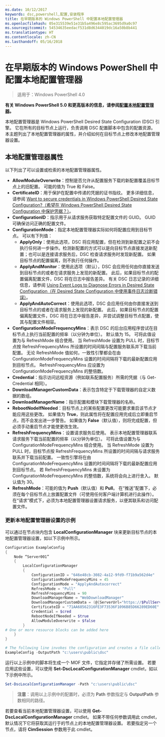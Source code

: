 ```yaml
---
ms.date: 10/12/2017
keywords: dsc,powershell,配置,安装程序
title: 在早期版本的 Windows PowerShell 中配置本地配置管理器
ms.openlocfilehash: 05e315539e51e31b5a496e8c595ac3695d9a0c97
ms.sourcegitcommit: 54534635eedacf531d8d6344019dc16a50b8b441
ms.translationtype: HT
ms.contentlocale: zh-CN
ms.lasthandoff: 05/16/2018
---
```

# <a name="configuring-the-local-configuration-manager-in-previous-versions-of-windows-powershell"></a>在早期版本的 Windows PowerShell 中配置本地配置管理器

>适用于：Windows PowerShell 4.0

**有关 Windows PowerShell 5.0 和更高版本的信息，请参阅[配置本地配置管理器](metaConfig.md)。**

本地配置管理器是 Windows PowerShell Desired State Configuration (DSC) 引擎。
它在所有的目标节点上运行，负责调用 DSC 配置脚本中包含的配置资源。
本主题列出了本地配置管理器的属性，并介绍如何在目标节点上修改本地配置管理器设置。

## <a name="local-configuration-manager-properties"></a>本地配置管理器属性

以下列出了可以设置或检索的本地配置管理器属性。

- **AllowModuleOverwrite**：控制是否允许从配置服务下载的新配置覆盖目标节点上的旧配置。 可能的值为 True 和 False。
- **CertificateID**：用于保护在配置中传递的凭据的证书指纹。 更多详细信息，请参阅 [Want to secure credentials in Windows PowerShell Desired State Configuration?（希望在 Windows PowerShell Desired State Configuration 中保护凭据？）](http://blogs.msdn.com/b/powershell/archive/2014/01/31/want-to-secure-credentials-in-windows-powershell-desired-state-configuration.aspx)。
- **ConfigurationID**：指示用于从请求服务获取特定配置文件的 GUID。 GUID 可确保访问正确的配置文件。
- **ConfigurationMode**：指定本地配置管理器实际如何将配置应用到目标节点。 可以有下列值：
  - **ApplyOnly**：使用此选项，DSC 将应用配置，但在检测到新配置之前不会执行任何进一步操作。检测新配置的方式可以是向目标节点直接发送新配置；也可以是连接请求服务后，DSC 检查请求服务时发现新配置。 如果目标节点的配置偏离，则不执行任何操作。
  - **ApplyAndMonitor**：使用此选项（默认），DSC 会应用任何由你直接发送到目标节点的或者在请求服务上发现的新配置。 此后，如果目标节点的配置偏离配置文件，DSC 将在日志中报告差异。 有关 DSC 日志记录的详细信息，请参阅 [Using Event Logs to Diagnose Errors in Desired State Configuration（在 Desired State Configuration 中使用事件日志诊断错误）](http://blogs.msdn.com/b/powershell/archive/2014/01/03/using-event-logs-to-diagnose-errors-in-desired-state-configuration.aspx)。
  - **ApplyAndAutoCorrect**：使用此选项，DSC 会应用任何由你直接发送到目标节点的或者在请求服务上发现的新配置。 此后，如果目标节点的配置偏离配置文件，DSC 将在日志中报告差异，并尝试调整目标节点配置，使其与配置文件相容。
- **ConfigurationModeFrequencyMins**：表示 DSC 的后台应用程序尝试在目标节点上执行当前配置的频率（以分钟为单位）。 默认值为 15。 可将此值设置为与 RefreshMode 结合使用。 当 RefreshMode 设置为 PULL 时，目标节点按 RefreshFrequencyMins 所设置的时间间隔与配置服务联系并下载当前配置。 无论 RefreshMode 值如何，一致性引擎都会在由 ConfigurationModeFrequencyMins 设置的时间间隔将下载的最新配置应用到目标节点。 RefreshFrequencyMins 应设置为 ConfigurationModeFrequencyMins 的整倍数。
- **Credential**：指示访问远程资源（例如联系配置服务）所需的凭据（与 Get-Credential 相同）。
- **DownloadManagerCustomData**：表示包含特定于下载管理器的自定义数据的数组。
- **DownloadManagerName**：指示配置和模块下载管理器的名称。
- **RebootNodeIfNeeded**：目标节点上的某些配置更改可能要求重启该节点才能应用这些更改。 如果值为 **True**，则此属性将在配置应用完成后立即重启节点，而不会发出进一步警告。 如果值为 **False**（默认值），则将完成配置，但必须手动重启节点才能使更改生效。
- **RefreshFrequencyMins**：设置请求服务后使用。 表示本地配置管理器联系请求服务下载当前配置的频率（以分钟为单位）。 可将此值设置为与 ConfigurationModeFrequencyMins 结合使用。 当 RefreshMode 设置为 PULL 时，目标节点按 RefreshFrequencyMins 所设置的时间间隔与请求服务联系并下载当前配置。 一致性引擎将在由 ConfigurationModeFrequencyMins 设置的时间间隔将下载的最新配置应用到目标节点。 若 RefreshFrequencyMins 未设置为 ConfigurationModeFrequencyMins 的整倍数，系统将会向上进行舍入。 默认值为 30。
- **RefreshMode**：可能的值为 **Push**（默认值）和 **Pull**。 在“推送”配置下，必须在每个目标节点上放置配置文件（可使用任何客户端计算机进行此操作）。 在“请求”模式下，必须为本地配置管理器设置请求服务，以便其联系和访问配置文件。

### <a name="example-of-updating-local-configuration-manager-settings"></a>更新本地配置管理器设置的示例

可以通过在节点块内包含 **LocalConfigurationManager** 块来更新目标节点的本地配置管理器设置，如以下示例中所示。

```powershell
Configuration ExampleConfig
{
    Node “Server001”
    {
        LocalConfigurationManager
        {
            ConfigurationID = "646e48cb-3082-4a12-9fd9-f71b9a562d4e"
            ConfigurationModeFrequencyMins = 45
            ConfigurationMode = "ApplyAndAutocorrect"
            RefreshMode = "Pull"
            RefreshFrequencyMins = 90
            DownloadManagerName = "WebDownloadManager"
            DownloadManagerCustomData = (@{ServerUrl="https://$PullService/psdscpullserver.svc"})
            CertificateID = "71AA68562316FE3F73536F1096B85D66289ED60E"
            Credential = $cred
            RebootNodeIfNeeded = $true
            AllowModuleOverwrite = $false
        }
# One or more resource blocks can be added here
    }
}

# The following line invokes the configuration and creates a file called Server001.meta.mof at the specified path
ExampleConfig -OutputPath "c:\users\public\dsc"
```

运行以上示例中的脚本将生成一个 MOF 文件，它指定并存储了所需设置。
若要应用这些设置，可以使用 **Set-DscLocalConfigurationManager** cmdlet，如以下示例中所示。

```powershell
Set-DscLocalConfigurationManager -Path "c:\users\public\dsc"
```

> **注意**：调用以上示例中的配置时，必须为 **Path** 参数指定与 **OutputPath** 参数相同的路径。

若要查看当前本地配置管理器设置，可以使用 **Get-DscLocalConfigurationManager** cmdlet。
如果不带任何参数调用此 cmdlet，默认情况下它将获取其运行于的节点上的本地配置管理器设置。
若要指定另一个节点，请将 **CimSession** 参数用于此 cmdlet。